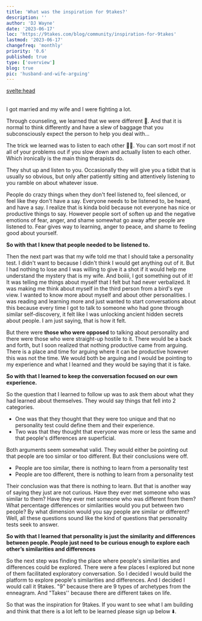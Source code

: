 ```yaml
---
title: 'What was the inspiration for 9takes?'
description: ''
author: 'DJ Wayne'
date: '2023-06-17'
loc: 'https://9takes.com/blog/community/inspiration-for-9takes'
lastmod: '2023-06-17'
changefreq: 'monthly'
priority: '0.6'
published: true
type: ['overview']
blog: true
pic: 'husband-and-wife-arguing'
---
```


<svelte:head>

<meta property="og:image" content="https://9takes.com/blogs/husband-and-wife-arguing.webp" />
  <link rel="canonical" href="https://9takes.com/blog/community/introducing-9takes">
</svelte:head>

<script>
	import  PopCard  from "../../lib/components/atoms/PopCard.svelte";
</script>

<div
	style="display: flex;
    justify-content: center;
margin: 1rem 0;"
>
 <PopCard
		image={`/blogs/husband-and-wife-arguing.webp`}
		showIcon={false}
		tint={true}
		displayText=""
		altText="me and my wife arguing 💑"
		subtext=""
	/>
</div>

<p class="firstLetter">I got married and my wife and I were fighting a lot.</p>

Through counseling, we learned that we were different 🤯. And that it is normal to
think differently and have a slew of baggage that you subconsciously expect the
person to help you deal with...

The trick we learned was to listen to each other 🤯🤯. You can sort most if not
all of your problems out if you slow down and actually listen to each other. Which
ironically is the main thing therapists do.

They shut up and listen to you. Occasionally they will give you a tidbit that
is usually so obvious, but only after patiently sitting and attentively listening
to you ramble on about whatever issue.

People do crazy things when they don't feel listened to, feel silenced, or feel
like they don't have a say. Everyone needs to be listened to, be heard, and have a
say. I realize that is kinda bold because not everyone has nice or productive things
to say. However people sort of soften up and the negative emotions of fear, anger,
and shame somewhat go away after people are listened to. Fear gives way to learning,
anger to peace, and shame to feeling good about yourself.

**So with that I knew that people needed to be listened to.**

Then the next part was that my wife told me that I should take a personality test. I didn't want to because I didn't think I would get anything out of it. But I had
nothing to lose and I was willing to give it a shot if it would help me understand
the mystery that is my wife. And boiiii, I got something out of it! It was telling
me things about myself that I felt but had never verbalized. It was making me think
about myself in the third person from a bird's eye view. I wanted to know more about
myself and about other personalities. I was reading and learning more and just wanted
to start conversations about this because every time I got to talk to someone who
had gone through similar self-discovery, it felt like I was unlocking ancient hidden
secrets about people. I am just saying, that is how it felt.

<!-- Everyone was being learned something
about themselves and was vulnerable and was able to listen and tried to talk about it with anyone who would listen.
The push back -->

But there were **those who were opposed** to talking about personality and there were those
who were straight-up hostile to it. There would be a back and forth, but I soon
realized that nothing productive came from arguing. There is a place and time for
arguing where it can be productive however this was not the time. We would both be
arguing and I would be pointing to my experience and what I learned and they would
be saying that it is fake.

**So with that I learned to keep the conversation focused on our own experience.**

So the question that I learned to follow up was to ask them
about what they had learned about themselves. They would say things that fell into
2 categories.

- One was that they thought that they were too unique and that no personality test could define them and their experience.
- Two was that they thought that everyone was more or less the same and that people's differences are superficial.

Both arguments seem somewhat valid. They would either be pointing out that people are too similar or too different. But their conclusions were off.

- People are too similar, there is nothing to learn from a personality test
- People are too different, there is nothing to learn from a personality test

Their conclusion was that there is nothing to learn. But that is another way of
saying they just are not curious. Have they ever met someone who was similar to them? Have they ever met someone who was different from them? What percentage differences or similarities would you put between two people? By what dimension would you say people are similar or different? Well, all these questions sound like the kind of questions that personality tests seek to answer.

**So with that I learned that personality is just the similarity and differences between people. People just need to be curious enough to explore each other’s similarities and differences**

So the next step was finding the place where people's similarities and differences could be explored. There were a few places I explored but none of them facilitated exploratory conversation. So I decided I would build the platform to explore people's similarities and differences. And I decided I would call it 9takes. "9" because there are 9 types of archetypes from the enneagram. And "Takes'' because there are different takes on life.

So that was the inspiration for 9takes. If you want to see what I am building and think that there is a lot left to be learned please sign up below ⬇️.

<style>
</style>
